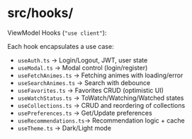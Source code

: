 # src/hooks/

ViewModel Hooks (`"use client"`):

Each hook encapsulates a use case:

- `useAuth.ts` → Login/Logout, JWT, user state
- `useModal.ts` → Modal control (login/register)
- `useFetchAnimes.ts` → Fetching animes with loading/error
- `useSearchAnimes.ts` → Search with debounce
- `useFavorites.ts` → Favorites CRUD (optimistic UI)
- `useWatchStatus.ts` → ToWatch/Watching/Watched states
- `useCollections.ts` → CRUD and reordering of collections
- `usePreferences.ts` → Get/Update preferences
- `useRecommendations.ts`→ Recommendation logic + cache
- `useTheme.ts` → Dark/Light mode
